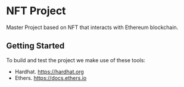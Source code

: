 # NFT Project
Master Project based on NFT that interacts with Ethereum blockchain.

## Getting Started
To build and test the project we make use of these tools:
- Hardhat. <https://hardhat.org>
- Ethers. <https://docs.ethers.io>

